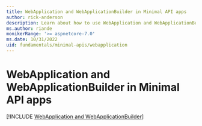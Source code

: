 ```yaml
---
title: WebApplication and WebApplicationBuilder in Minimal API apps
author: rick-anderson
description: Learn about how to use WebApplication and WebApplicationBuilder.
ms.author: riande
monikerRange: '>= aspnetcore-7.0'
ms.date: 10/31/2022
uid: fundamentals/minimal-apis/webapplication
---
```


# WebApplication and WebApplicationBuilder in Minimal API apps

[!INCLUDE [WebApplication and WebApplicationBuilder](~/fundamentals/minimal-apis/includes/webapplication.md)]
